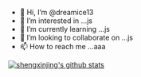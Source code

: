 - 👋 Hi, I’m @dreamice13
- 👀 I’m interested in ...js
- 🌱 I’m currently learning ...js
- 💞️ I’m looking to collaborate on ...js
- 📫 How to reach me ...aaa

[![shengxinjing's github stats](https://github-readme-stats.vercel.app/api?username=dreamice13)](https://github.com/anuraghazra/github-readme-stats)
<!---
dreamice13/dreamice13 is a ✨ special ✨ repository because its `README.md` (this file) appears on your GitHub profile.
You can click the Preview link to take a look at your changes.
--->
